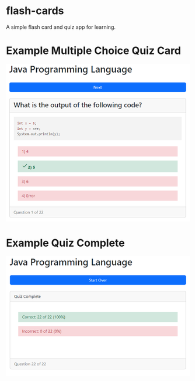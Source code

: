 # flash-cards

A simple flash card and quiz app for learning.

# Example Multiple Choice Quiz Card
![Example Multiple Choice Quiz Card](public/images/card-multi.png)

# Example Quiz Complete
![Example Quiz Complete](public/images/quiz-complete.png)
